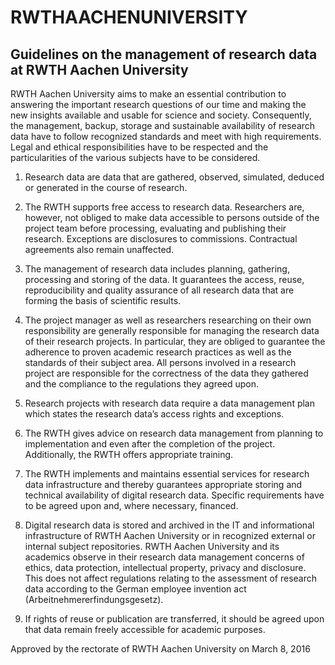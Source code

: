 # RWTHAACHENUNIVERSITY  

## Guidelines on the management of research data at RWTH Aachen University  

RWTH Aachen University aims to make an essential contribution to answering the important research questions of our time and making the new insights available and usable for science and society. Consequently, the management, backup, storage and sustainable availability of research data have to follow recognized standards and meet with high requirements. Legal and ethical responsibilities have to be respected and the particularities of the various subjects have to be considered.  

1. Research data are data that are gathered, observed, simulated, deduced or generated in the course of research.  

2. The RWTH supports free access to research data. Researchers are, however, not obliged to make data accessible to persons outside of the project team before processing, evaluating and publishing their research. Exceptions are disclosures to commissions. Contractual agreements also remain unaffected.  

3. The management of research data includes planning, gathering, processing and storing of the data. It guarantees the access, reuse, reproducibility and quality assurance of all research data that are forming the basis of scientific results.  

4. The project manager as well as researchers researching on their own responsibility are generally responsible for managing the research data of their research projects. In particular, they are obliged to guarantee the adherence to proven academic research practices as well as the standards of their subject area. All persons involved in a research project are responsible for the correctness of the data they gathered and the compliance to the regulations they agreed upon.  

5. Research projects with research data require a data management plan which states the research data’s access rights and exceptions.  

6. The RWTH gives advice on research data management from planning to implementation and even after the completion of the project. Additionally, the RWTH offers appropriate training.  

7. The RWTH implements and maintains essential services for research data infrastructure and thereby guarantees appropriate storing and technical availability of digital research data. Specific requirements have to be agreed upon and, where necessary, financed.  

8. Digital research data is stored and archived in the IT and informational infrastructure of RWTH Aachen University or in recognized external or internal subject repositories. RWTH Aachen University and its academics observe in their research data management concerns of ethics, data protection, intellectual property, privacy and disclosure. This does not affect regulations relating to the assessment of research data according to the German employee invention act (Arbeitnehmererfindungsgesetz).  

9. If rights of reuse or publication are transferred, it should be agreed upon that data remain freely accessible for academic purposes.  

Approved by the rectorate of RWTH Aachen University on March 8, 2016  